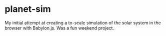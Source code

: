 # planet-sim

My initial attempt at creating a to-scale simulation of the solar system in the browser with Babylon.js. Was a fun weekend project.
